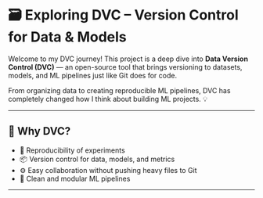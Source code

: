 # 🗃️ Exploring DVC – Version Control for Data & Models

Welcome to my DVC journey! This project is a deep dive into **Data Version Control (DVC)** — an open-source tool that brings versioning to datasets, models, and ML pipelines just like Git does for code.

From organizing data to creating reproducible ML pipelines, DVC has completely changed how I think about building ML projects. 💡

---

## 📌 Why DVC?

- 🔁 Reproducibility of experiments
- 📦 Version control for data, models, and metrics
- ⚙️ Easy collaboration without pushing heavy files to Git
- 🔄 Clean and modular ML pipelines

---
